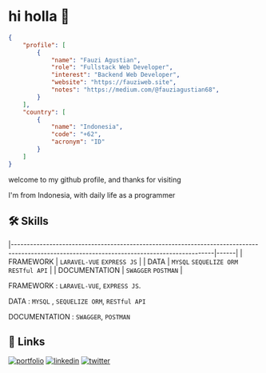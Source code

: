 
# hi holla 👋


```json
{ 
    "profile": [
        { 
            "name": "Fauzi Agustian",
            "role": "Fullstack Web Developer",
            "interest": "Backend Web Developer",
            "website": "https://fauziweb.site",
            "notes": "https://medium.com/@fauziagustian68",
        }
    ],
    "country": [
        { 
            "name": "Indonesia", 
            "code": "+62", 
            "acronym": "ID" 
        }
    ]
}
```

welcome to my github profile, and thanks for visiting

I'm from Indonesia, with daily life as a programmer


## 🛠 Skills



|---------------------------------------------------------------------------------------------------------------------------------------------|------|
| FRAMEWORK | `LARAVEL-VUE` `EXPRESS JS` |
| DATA | `MYSQL`  `SEQUELIZE ORM` `RESTful API` |
| DOCUMENTATION | `SWAGGER` `POSTMAN` |


FRAMEWORK : `LARAVEL-VUE`, `EXPRESS JS`.

DATA : `MYSQL` , `SEQUELIZE ORM`, `RESTful API`

DOCUMENTATION : `SWAGGER`, `POSTMAN`

## 🔗 Links
[![portfolio](https://img.shields.io/badge/my_portfolio-b0d?style=for-the-badge&logo=ko-fi&logoColor=white)](https://fauziweb.site/)
[![linkedin](https://img.shields.io/badge/linkedin-0A66C2?style=for-the-badge&logo=linkedin&logoColor=white)](https://www.linkedin.com/)
[![twitter](https://img.shields.io/badge/twitter-1DA1F2?style=for-the-badge&logo=twitter&logoColor=white)](https://twitter.com/sayazifau)

